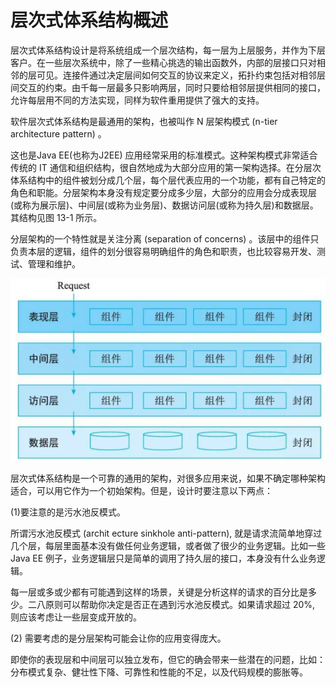 # 层次式体系结构概述

层次式体系结构设计是将系统组成一个层次结构，每一层为上层服务，并作为下层客户。在一些层次系统中，除了一些精心挑选的输出函数外，内部的层接口只对相邻的层可见。连接件通过决定层间如何交互的协议来定义，拓扑约束包括对相邻层间交互的约束。由千每一层最多只影响两层，同时只要给相邻层提供相同的接口，允许每层用不同的方法实现，同样为软件重用提供了强大的支持。

软件层次式体系结构是最通用的架构，也被叫作 N 层架构模式 (n-tier architecture pattern) 。

这也是Java EE(也称为J2EE) 应用经常采用的标准模式。这种架构模式非常适合传统的 IT 通信和组织结构，很自然地成为大部分应用的第一架构选择。在分层次体系结构中的组件被划分成几个层，每个层代表应用的一个功能，都有自己特定的角色和职能。分层架构本身没有规定要分成多少层，大部分的应用会分成表现层(或称为展示层)、中间层(或称为业务层)、数据访问层(或称为持久层)和数据层。其结构见图 13-1 所示。

分层架构的一个特性就是关注分离 (separation of concerns) 。该层中的组件只负责本层的逻辑，组件的划分很容易明确组件的角色和职责，也比较容易开发、测试、管理和维护。


![alt text](1层次式体系结构概述/常用的层次式架构.png)


层次式体系结构是一个可靠的通用的架构，对很多应用来说，如果不确定哪种架构适合，可以用它作为一个初始架构。但是，设计时要注意以下两点：


(1)要注意的是污水池反模式。

所谓污水池反模式 (archit ecture sinkhole  anti-pattern), 就是请求流简单地穿过几个层，每层里面基本没有做任何业务逻辑，或者做了很少的业务逻辑。比如一些Java EE 例子，业务逻辑层只是简单的调用了持久层的接口，本身没有什么业务逻辑。

每一层或多或少都有可能遇到这样的场景，关键是分析这样的请求的百分比是多少。二八原则可以帮助你决定是否正在遇到污水池反模式。如果请求超过 20%, 则应该考虑让一些层变成开放的。


(2) 需要考虑的是分层架构可能会让你的应用变得庞大。

即使你的表现层和中间层可以独立发布，但它的确会带来一些潜在的问题，比如：分布模式复杂、健壮性下降、可靠性和性能的不足，以及代码规模的膨胀等。

